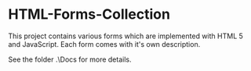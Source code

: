 HTML-Forms-Collection
=====================

This project contains various forms which are implemented
with HTML 5 and JavaScript. Each form comes with it's own
description.

See the folder .\Docs for more details.
